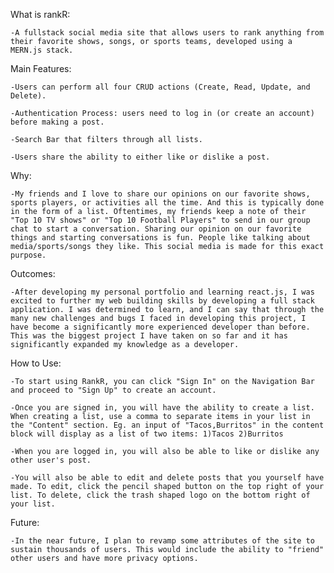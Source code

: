 What is rankR: 

	-A fullstack social media site that allows users to rank anything from their favorite shows, songs, or sports teams, developed using a MERN.js stack.
	
	
Main Features: 

	-Users can perform all four CRUD actions (Create, Read, Update, and Delete). 

	-Authentication Process: users need to log in (or create an account) before making a post. 

	-Search Bar that filters through all lists. 

	-Users share the ability to either like or dislike a post.
	
	
Why: 

	-My friends and I love to share our opinions on our favorite shows, sports players, or activities all the time. And this is typically done in the form of a list. Oftentimes, my friends keep a note of their "Top 10 TV shows" or "Top 10 Football Players" to send in our group chat to start a conversation. Sharing our opinion on our favorite things and starting conversations is fun. People like talking about media/sports/songs they like. This social media is made for this exact purpose.
	
	
Outcomes: 

	-After developing my personal portfolio and learning react.js, I was excited to further my web building skills by developing a full stack application. I was determined to learn, and I can say that through the many new challenges and bugs I faced in developing this project, I have become a significantly more experienced developer than before. This was the biggest project I have taken on so far and it has significantly expanded my knowledge as a developer.


How to Use: 

	-To start using RankR, you can click "Sign In" on the Navigation Bar and proceed to "Sign Up" to create an account. 

	-Once you are signed in, you will have the ability to create a list. When creating a list, use a comma to separate items in your list in the "Content" section. Eg. an input of "Tacos,Burritos" in the content block will display as a list of two items: 1)Tacos 2)Burritos 

	-When you are logged in, you will also be able to like or dislike any other user's post. 

	-You will also be able to edit and delete posts that you yourself have made. To edit, click the pencil shaped button on the top right of your list. To delete, click the trash shaped logo on the bottom right of your list.


Future: 

	-In the near future, I plan to revamp some attributes of the site to sustain thousands of users. This would include the ability to "friend" other users and have more privacy options.

